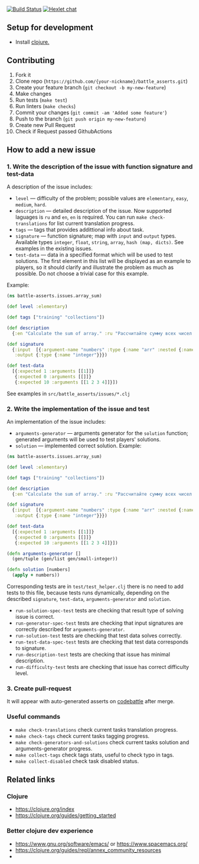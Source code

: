 [![Build Status](https://travis-ci.org/hexlet-codebattle/battle_asserts.svg?branch=master)](https://travis-ci.org/hexlet-codebattle/battle_asserts)
[![Hexlet chat](http://slack-ru.hexlet.io/badge.svg)](http://slack-ru.hexlet.io)

## Setup for development
- Install [clojure.](https://clojure.org/guides/getting_started)

## Contributing

1. Fork it
2. Clone repo (`https://github.com/{your-nickname}/battle_asserts.git`)
3. Create your feature branch (`git checkout -b my-new-feature`)
4. Make changes
5. Run tests (`make test`)
6. Run linters (`make checks`)
7. Commit your changes (`git commit -am 'Added some feature'`)
8. Push to the branch (`git push origin my-new-feature`)
9. Create new Pull Request
10. Check if Request passed GithubActions

## How to add a new issue
### 1. Write the description of the issue with function signature and test-data
A description of the issue includes:
- `level` — difficulty of the problem; possible values are `elementary`, `easy`, `medium`, `hard`.
- `description` — detailed description of the issue. Now supported laguages is `ru` and `en`, `en` is required. You can run `make check-translations` for list current translation progress.
- `tags` — tags that provides addittional info about task.
- `signature` — function signature; map with `input` and `output` types. Available types `integer`, `float`, `string`, `array`, `hash (map, dicts)`.
  See examples in the existing issues.
- `test-data` — data in a specified format which will be used to test solutions. The first element in this list will be displayed as an example to players, so it should clarify and illustrate the problem as much as possible. Do not choose a trivial case for this example.

Example:
```clojure
(ns battle-asserts.issues.array_sum)

(def level :elementary)

(def tags ["training" "collections"])

(def description 
  {:en "Calculate the sum of array." :ru "Рассчитайте сумму всех чисел в массиве."})

(def signature
  {:input  [{:argument-name "numbers" :type {:name "arr" :nested {:name "integer"}}}]
   :output {:type {:name "integer"}}})

(def test-data
  [{:expected 1 :arguments [[1]]}
   {:expected 0 :arguments [[]]}
   {:expected 10 :arguments [[1 2 3 4]]}])
```
See examples in `src/battle_asserts/issues/*.clj`

### 2. Write the implementation of the issue and test
An implementation of the issue includes:
- `arguments-generator` — arguments generator for the `solution` function;
  generated arguments will be used to test players' solutions.
- `solution` — implemented correct solution.
Example:
```clojure
(ns battle-asserts.issues.array_sum)

(def level :elementary)

(def tags ["training" "collections"])

(def description 
  {:en "Calculate the sum of array." :ru "Рассчитайте сумму всех чисел в массиве."})

(def signature
  {:input  [{:argument-name "numbers" :type {:name "arr" :nested {:name "integer"}}}]
   :output {:type {:name "integer"}}})

(def test-data
  [{:expected 1 :arguments [[1]]}
   {:expected 0 :arguments [[]]}
   {:expected 10 :arguments [[1 2 3 4]]}])

(defn arguments-generator []
  (gen/tuple (gen/list gen/small-integer))

(defn solution [numbers]
  (apply + numbers))
```
Corresponding tests are in `test/test_helper.clj` there is no need to add tests to this file, because tests runs dynamically, depending on the described `signature`, `test-data`, `arguments-generator` and `solution`. 
- `run-solution-spec-test` tests are checking that result type of solving issue is correct.
- `run-generator-spec-test` tests are checking that input signatures are correctly described for `arguments-generator`.
- `run-solution-test` tests are checking that test data solves correctly.
- `run-test-data-spec-test` tests are checking that test data corresponds to signature.
- `run-description-test` tests are checking that issue has minimal description.
- `run-difficulty-test` tests are checking that issue has correct difficulty level.

### 3. Create pull-request
It will appear with auto-generated asserts on [codebattle](http://codebattle.hexlet.io) after merge.

### Useful commands
- `make check-translations` check current tasks translation progress.
- `make check-tags` check current tasks tagging progress.
- `make check-generators-and-solutions` check current tasks solution and arguments-generator progress.
- `make collect-tags` check tags stats, useful to check typo in tags.
- `make collect-disabled` check task disabled status.

## Related links

### Clojure
- https://clojure.org/index
- https://clojure.org/guides/getting_started

### Better clojure dev experience
- https://www.gnu.org/software/emacs/ or https://www.spacemacs.org/
- https://clojure.org/guides/repl/annex_community_resources
- 
